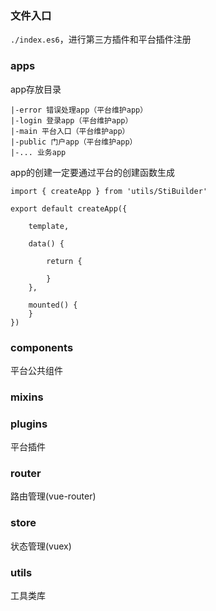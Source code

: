 ### 文件入口

`./index.es6`，进行第三方插件和平台插件注册

### apps

app存放目录

```
|-error 错误处理app（平台维护app）
|-login 登录app（平台维护app）
|-main 平台入口（平台维护app）
|-public 门户app（平台维护app）
|-... 业务app
```

app的创建一定要通过平台的创建函数生成

```
import { createApp } from 'utils/StiBuilder'

export default createApp({

	template,

	data() {

		return {
		
		}
    },

	mounted() {
	}
})
```

### components

平台公共组件

### mixins

### plugins

平台插件

### router

路由管理(vue-router)

### store

状态管理(vuex)

### utils

工具类库